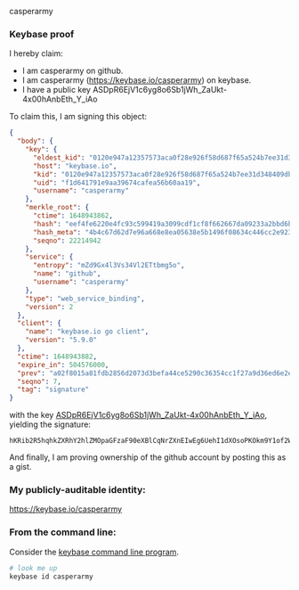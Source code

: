 casperarmy
### Keybase proof

I hereby claim:

  * I am casperarmy on github.
  * I am casperarmy (https://keybase.io/casperarmy) on keybase.
  * I have a public key ASDpR6EjV1c6yg8o6Sb1jWh_ZaUkt-4x00hAnbEth_Y_iAo

To claim this, I am signing this object:

```json
{
  "body": {
    "key": {
      "eldest_kid": "0120e947a12357573aca0f28e926f58d687f65a524b7ee31d348409db12d87f63f880a",
      "host": "keybase.io",
      "kid": "0120e947a12357573aca0f28e926f58d687f65a524b7ee31d348409db12d87f63f880a",
      "uid": "f1d641791e9aa39674cafea56b60aa19",
      "username": "casperarmy"
    },
    "merkle_root": {
      "ctime": 1648943862,
      "hash": "eef4fe6220e4fc93c599419a3099cdf1cf8f662667da09233a2bbd6b667fac5ede0fbbc31b42dce03c4256c2ae72489bb32fea1bf316e1678c7e928f425baf16",
      "hash_meta": "4b4c67d62d7e96a668e8ea05638e5b1496f08634c446cc2e923a6dad61c188b9",
      "seqno": 22214942
    },
    "service": {
      "entropy": "mZd9Gx4l3Vs34Vl2ETtbmg5o",
      "name": "github",
      "username": "casperarmy"
    },
    "type": "web_service_binding",
    "version": 2
  },
  "client": {
    "name": "keybase.io go client",
    "version": "5.9.0"
  },
  "ctime": 1648943882,
  "expire_in": 504576000,
  "prev": "a02f8015a81fdb2856d2073d3befa44ce5290c36354cc1f27a9d36ed6e2e4efd",
  "seqno": 7,
  "tag": "signature"
}
```

with the key [ASDpR6EjV1c6yg8o6Sb1jWh_ZaUkt-4x00hAnbEth_Y_iAo](https://keybase.io/casperarmy), yielding the signature:

```
hKRib2R5hqhkZXRhY2hlZMOpaGFzaF90eXBlCqNrZXnEIwEg6UehI1dXOsoPKOkm9Y1of2WlJLfuMdNIQJ2xLYf2P4gKp3BheWxvYWTESpcCB8QgoC+AFagf2yhW0gc9O++kTOUpDDY1TMHyep027W4uTv3EIOw3WkWfVk6jYldSLfHBSzncinLdbIvKKeJ3rbTn9gdBAgHCo3NpZ8RA21F1M5DTiMevG+XOE56M52yZp9p0CSxaisi0yys8BDNBrcwdwfiU10n4nTB+RvEfEkXpYGfMXoE5G8RlQTClBahzaWdfdHlwZSCkaGFzaIKkdHlwZQildmFsdWXEIOUxZi+EC0F/9w3+93GepBBUBG2wDkbLhqx8EFvYWuo0o3RhZ80CAqd2ZXJzaW9uAQ==

```

And finally, I am proving ownership of the github account by posting this as a gist.

### My publicly-auditable identity:

https://keybase.io/casperarmy

### From the command line:

Consider the [keybase command line program](https://keybase.io/download).

```bash
# look me up
keybase id casperarmy
```
